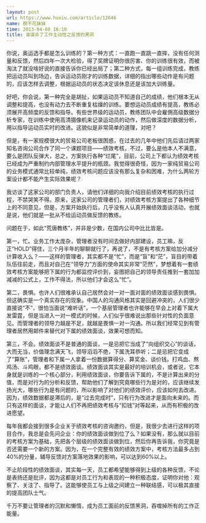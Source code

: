 ```yaml
---
layout: post
url: https://www.huxiu.com/article/12646
name: 脱不花妹妹
time: 2013-04-08 16:10
title: 谁谋杀了工作主动性之反馈的黑洞
---
```

你说，奥运选手都是怎么训练的？第一种方式：一直跑一直跳一直摔，没有任何测量和反馈，然后四年一次大检验，得了奖牌证明你很厉害、你的训练很有效，而被淘汰了就没啥好说的直接告诉你已经出局了；第二种方式，每一组训练完成，教练把运动员叫到场边，告诉运动员刚才的训练数据，详细的指出哪些动作是有问题的，应该怎样去调整，根据运动员的状态决定该休息还是该加大训练量。

好吧，你会说，第一种完全是胡扯，如果运动员不知道自己的成绩，他们根本无从调整和提高，也没有动力去不断重复枯燥的训练。要想运动员成绩有提高，教练必须展开高频度的反馈和指导。有些世界级的运动员，教练团队中会雇佣高级数据分析专家，在训练中使用高清摄像机来记录运动员的动作，然后做深度的数据分析，用以指导运动员实时的改进。这貌似是非常简单的道理，对吧？

但是，有一家规模很大的贸易公司老板很困惑，在过去的几年中他们先后请过两家知名咨询公司合作了同一个课题项目——绩效考核，不过，要么是他本人不满意，要么是团队反弹大，总之，方案执行各种“烂尾”，目前，公司上下都认为绩效考核已经成为严重制约内部管理水平提升的瓶颈。我觉得很奇怪，因为一家纯贸易公司的业务模式通常比较单纯，绩效考核问题应该没有那么复杂和困难，为什么两轮方案设计都不能产生实际效果呢？

我访谈了这家公司的部门负责人，请他们详细的向我介绍目前绩效考核的执行过程，不禁哭笑不得。原来，这家公司的管理者们，对绩效考核方案提出了各种细节上的不同意见，但是，方案开始执行后，几乎没有人认真开展绩效面谈活动，也就是说，他们就是一批从不给运动员做反馈的教练。

问题在于，如此“荒唐教练”，并非是少数，在国内公司中比比皆是。

第一，忙。业务工作太庞杂，管理者没有时间去做好内部建设，员工嘛，反正“HOLD”得住，三个月半年的聊聊就行了，再说了，不是有考核方案给加分减分计算收入么？——这样的管理者，其实都不是“忙”，而是“盲”和“茫”，盲目的带着队伍往前走，而且对自己在“领导力”方面的使命其实非常“茫然”，梦想着有一套绩效考核方案能够把下属的行为都监控评价到，妄图把自己的领导责任推到一套加加减减的公式上，工作不得法，所以他们才会这么“忙”。

第二，畏惧。也许人们很难承认自己居然会对一对一面对面的绩效面谈感到畏惧。但这确实是一个真实存在的现象。中国人的沟通风格其实是回避冲突的，人们很少直接说“不”，很怕当面说“难听话”，一个基层管理者也许能够在早会上对着下属大发雷霆，但是当进入一对一模式的时候，人们似乎很难说出那些针对性的负面意见。而管理者的领导力越是不足，就越是畏惧一对一沟通。所以我们经常见到有管理者居然用邮件来替代对下属的绩效面谈，效果可想而知。

第三，不会。绩效面谈不是普通的面谈，一是忌把它当成了“向组织交心”的谈话，大而无当，价值理念满天飞，领导滔滔不绝，下属洗耳恭听；二是忌把它变成了“算账”，管理者和下属一人拿着一份数据算得分、算奖金、谈价钱。打鸡血、熬鸡汤、斗鸡眼，都不是绩效面谈。绩效面谈其实是最好的培训机会，或者说，它本身就是训练的一个核心部分，利用绩效面谈，你要告诉下属的，不是计算出来的分值，而是对行为的分析和反馈，帮助他们了解到究竟哪些行为是对的，应该继续发扬光大，哪些行为是有问题的，所以影响了对他们的绩效评价，应该如何去改进。因为，绩效数据都是滞后的，是“过去完成时”，只有行为改进才是面向未来的。而只有这样的面谈，才能让人们不再把绩效考核与“扣钱”对等起来，从而有积极的改进愿望。

每年我都会接到很多企业关于绩效考核的咨询邀约，但是，我很少去进行这样的项目合作，我总是会先问企业：你的绩效面谈做到位了么？如果没有，那么就以目前的考核方案为基础，先把各个层级的绩效面谈做到位，然后你再告诉我，你究竟是否还需要一个新的方案。因为，在一个完整有效的绩效方案中，考核方法最多占到40%的分量，辅导反馈对方案落地效果的影响，可以达到60%以上。

不止阶段性的绩效面谈，其实每一天，员工都希望能够得到上级的各种反馈，不论是表扬还是批评，因为这都是对员工行为和表现的一种积极态度，证明你对他：观察了、关注了、指导了。这能够使员工与上级之间建立一种联结感，可以极其直接的提高团队士气。

千万不要让管理者的沉默和懒惰，成为员工面前的反馈黑洞，吞噬掉所有的工作正能量。

